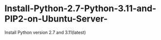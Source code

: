 # Install-Python-2.7-Python-3.11-and-PIP2-on-Ubuntu-Server-
Install Python version 2.7 and 3.11(latest)
